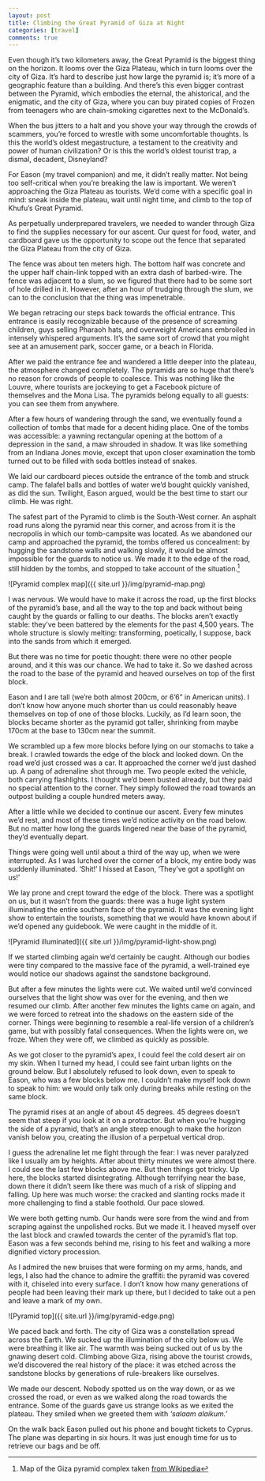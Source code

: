 ```yaml
---
layout: post
title: Climbing the Great Pyramid of Giza at Night
categories: [travel]
comments: true
---
```


Even though it’s two kilometers away, the Great Pyramid is the biggest thing on the horizon. It looms over the Giza Plateau, which in turn looms over the city of Giza. It’s hard to describe just how large the pyramid is; it’s more of a geographic feature than a building. And there’s this even bigger contrast between the Pyramid, which embodies the eternal, the ahistorical, and the enigmatic, and the city of Giza, where you can buy pirated copies of Frozen from teenagers who are chain-smoking cigarettes next to the McDonald’s.

When the bus jitters to a halt and you shove your way through the crowds of scammers, you’re forced to wrestle with some uncomfortable thoughts. Is this the world’s oldest megastructure, a testament to the creativity and power of human civilization? Or is this the world’s oldest tourist trap, a dismal, decadent, Disneyland?

For Eason (my travel companion) and me, it didn’t really matter. Not being too self-critical when you’re breaking the law is important. We weren’t approaching the Giza Plateau as tourists. We’d come with a specific goal in mind: sneak inside the plateau, wait until night time, and climb to the top of Khufu’s Great Pyramid.

As perpetually underprepared travelers, we needed to wander through Giza to find the supplies necessary for our ascent. Our quest for food, water, and cardboard gave us the opportunity to scope out the fence that separated the Giza Plateau from the city of Giza.

The fence was about ten meters high. The bottom half was concrete and the upper half chain-link topped with an extra dash of barbed-wire. The fence was adjacent to a slum, so we figured that there had to be some sort of hole drilled in it. However, after an hour of trudging through the slum, we can to the conclusion that the thing was impenetrable.

We began retracing our steps back towards the official entrance. This entrance is easily recognizable because of the presence of screaming children, guys selling Pharaoh hats, and overweight Americans embroiled in intensely whispered arguments. It’s the same sort of crowd that you might see at an amusement park, soccer game, or a beach in Florida.

After we paid the entrance fee and wandered a little deeper into the plateau, the atmosphere changed completely. The pyramids are so huge that there’s no reason for crowds of people to coalesce. This was nothing like the Louvre, where tourists are jockeying to get a Facebook picture of themselves and the Mona Lisa. The pyramids belong equally to all guests: you can see them from anywhere.

After a few hours of wandering through the sand, we eventually found a collection of tombs that made for a decent hiding place. One of the tombs was accessible: a yawning rectangular opening at the bottom of a depression in the sand, a maw shrouded in shadow. It was like something from an Indiana Jones movie, except that upon closer examination the tomb turned out to be filled with soda bottles instead of snakes.

We laid our cardboard pieces outside the entrance of the tomb and struck camp. The falafel balls and bottles of water we’d bought quickly vanished, as did the sun. Twilight, Eason argued, would be the best time to start our climb. He was right.

<!--more-->

The safest part of the Pyramid to climb is the South-West corner. An asphalt road runs along the pyramid near this corner, and across from it is the necropolis in which our tomb-campsite was located. As we abandoned our camp and approached the pyramid, the tombs offered us concealment: by hugging the sandstone walls and walking slowly, it would be almost impossible for the guards to notice us. We made it to the edge of the road, still hidden by the tombs, and stopped to take account of the situation.[^1]

![Pyramid complex map]({{ site.url }}/img/pyramid-map.png)

I was nervous. We would have to make it across the road, up the first blocks of the pyramid’s base, and all the way to the top and back without being caught by the guards or falling to our deaths. The blocks aren’t exactly stable: they’ve been battered by the elements for the past 4,500 years. The whole structure is slowly melting: transforming, poetically, I suppose, back into the sands from which it emerged.

But there was no time for poetic thought: there were no other people around, and it this was our chance. We had to take it. So we dashed across the road to the base of the pyramid and heaved ourselves on top of the first block.

Eason and I are tall (we’re both almost 200cm, or 6’6” in American units). I don’t know how anyone much shorter than us could reasonably heave themselves on top of one of those blocks. Luckily, as I’d learn soon, the blocks became shorter as the pyramid got taller, shrinking from maybe 170cm at the base to 130cm near the summit.

We scrambled up a few more blocks before lying on our stomachs to take a break. I crawled towards the edge of the block and looked down. On the road we’d just crossed was a car. It approached the corner we’d just dashed up. A pang of adrenaline shot through me. Two people exited the vehicle, both carrying flashlights. I thought we’d been busted already, but they paid no special attention to the corner. They simply followed the road towards an outpost building a couple hundred meters away.

After a little while we decided to continue our ascent. Every few minutes we’d rest, and most of these times we’d notice activity on the road below. But no matter how long the guards lingered near the base of the pyramid, they’d eventually depart.

Things were going well until about a third of the way up, when we were interrupted. As I was lurched over the corner of a block, my entire body was suddenly illuminated. ‘Shit!’ I hissed at Eason, ‘They’ve got a spotlight on us!’

We lay prone and crept toward the edge of the block. There was a spotlight on us, but it wasn’t from the guards: there was a huge light system illuminating the entire southern face of the pyramid. It was the evening light show to entertain the tourists, something that we would have known about if we’d opened any guidebook. We were caught in the middle of it.

![Pyramid illuminated]({{ site.url }}/img/pyramid-light-show.png)

If we started climbing again we’d certainly be caught. Although our bodies were tiny compared to the massive face of the pyramid, a well-trained eye would notice our shadows against the sandstone background.

But after a few minutes the lights were cut. We waited until we’d convinced ourselves that the light show was over for the evening, and then we resumed our climb. After another few minutes the lights came on again, and we were forced to retreat into the shadows on the eastern side of the corner. Things were beginning to resemble a real-life version of a children’s game, but with possibly fatal consequences. When the lights were on, we froze. When they were off, we climbed as quickly as possible.

As we got closer to the pyramid’s apex, I could feel the cold desert air on my skin. When I turned my head, I could see faint urban lights on the ground below. But I absolutely refused to look down, even to speak to Eason, who was a few blocks below me. I couldn’t make myself look down to speak to him: we would only talk only during breaks while resting on the same block.

The pyramid rises at an angle of about 45 degrees. 45 degrees doesn’t seem that steep if you look at it on a protractor. But when you’re hugging the side of a pyramid, that’s an angle steep enough to make the horizon vanish below you, creating the illusion of a perpetual vertical drop. 

I guess the adrenaline let me fight through the fear: I was never paralyzed like I usually am by heights. After about thirty minutes we were almost there. I could see the last few blocks above me. But then things got tricky. Up here, the blocks started disintegrating. Although terrifying near the base, down there it didn’t seem like there was much of a risk of slipping and falling. Up here was much worse: the cracked and slanting rocks made it more challenging to find a stable foothold. Our pace slowed.

We were both getting numb. Our hands were sore from the wind and from scraping against the unpolished rocks. But we made it. I heaved myself over the last block and crawled towards the center of the pyramid’s flat top. Eason was a few seconds behind me, rising to his feet and walking a more dignified victory procession.

As I admired the new bruises that were forming on my arms, hands, and legs, I also had the chance to admire the graffiti: the pyramid was covered with it, chiseled into every surface. I don’t know how many generations of people had been leaving their mark up there, but I decided to take out a pen and leave a mark of my own.

![Pyramid top]({{ site.url }}/img/pyramid-edge.png)

We paced back and forth. The city of Giza was a constellation spread across the Earth. We sucked up the illumination of the city below us. We were breathing it like air. The warmth was being sucked out of us by the gnawing desert cold. Climbing above Giza, rising above the tourist crowds, we’d discovered the real history of the place: it was etched across the sandstone blocks by generations of rule-breakers like ourselves.

We made our descent. Nobody spotted us on the way down, or as we crossed the road, or even as we walked along the road towards the entrance. Some of the guards gave us strange looks as we exited the plateau. They smiled when we greeted them with *‘salaam alaikum.’*

On the walk back Eason pulled out his phone and bought tickets to Cyprus. The plane was departing in six hours. It was just enough time for us to retrieve our bags and be off.

[^1]: Map of the Giza pyramid complex taken [from Wikipedia](https://en.wikipedia.org/wiki/File:Giza_pyramid_complex_(map).svg)